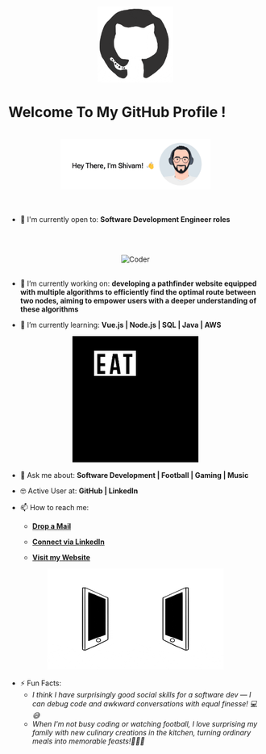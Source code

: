 <div align="center">
<img src="./octo.gif" alt="GitHub Logo" width="150" height="150" />
</div>

# Welcome To My GitHub Profile !

<br/>
<div align="center">
<img src="./screen-new.gif" alt="Shivam Patel Typer width="100" height="100" />
</div>
<br/>

<br/>

- 🙌 I'm currently open to: **Software Development Engineer roles**

<br/><br/>

<div align="center">
<img src=".coderman.gif" alt="Coder" width="400" height="250" />
</div>
<br/>

- 🔭 I’m currently working on: **developing a pathfinder website equipped with multiple algorithms to efficiently find the optimal route between two nodes, aiming to empower users with a deeper understanding of these algorithms**

- 🌱 I’m currently learning: **Vue.js | Node.js | SQL | Java | AWS**


<div align="center">
<img src="./giphy.webp" alt="eatsleepcode" width="250" height="250" />
</div>


- 💬 Ask me about: **Software Development | Football | Gaming | Music**

- 🤓 Active User at: **GitHub | LinkedIn**

- 📫 How to reach me:

    * [**Drop a Mail**](mailto:shivampatel6808@gmail.com)

    * [**Connect via LinkedIn**](https://www.linkedin.com/in/shivam-patel-07759b1a0/)

    * [**Visit my Website**](https://shivamp.vercel.app/)
    
<div align="center">
<img src="./connected.gif" alt="Shivam Patel" width="350" height="200" />
</div>

- ⚡ Fun Facts: 
    * *I think I have surprisingly good social skills for a software dev — I can debug code and awkward conversations with equal finesse! 💻😅*
    * *When I'm not busy coding or watching football, I love surprising my family with new culinary creations in the kitchen, turning ordinary meals into memorable feasts!🍳👨‍🍳*
    
